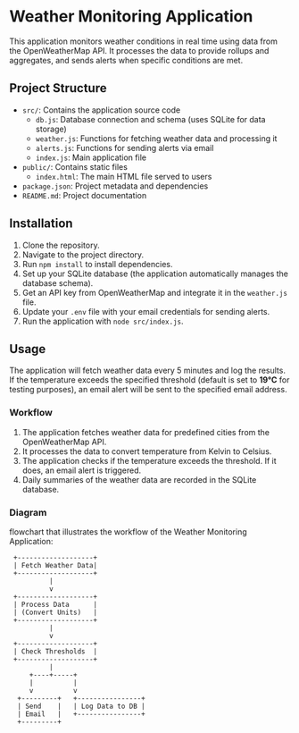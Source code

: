 # Weather Monitoring Application

This application monitors weather conditions in real time using data from the OpenWeatherMap API. It processes the data to provide rollups and aggregates, and sends alerts when specific conditions are met.

## Project Structure

- `src/`: Contains the application source code
  - `db.js`: Database connection and schema (uses SQLite for data storage)
  - `weather.js`: Functions for fetching weather data and processing it
  - `alerts.js`: Functions for sending alerts via email
  - `index.js`: Main application file
- `public/`: Contains static files
  - `index.html`: The main HTML file served to users
- `package.json`: Project metadata and dependencies
- `README.md`: Project documentation

## Installation

1. Clone the repository.
2. Navigate to the project directory.
3. Run `npm install` to install dependencies.
4. Set up your SQLite database (the application automatically manages the database schema).
5. Get an API key from OpenWeatherMap and integrate it in the `weather.js` file.
6. Update your `.env` file with your email credentials for sending alerts.
7. Run the application with `node src/index.js`.

## Usage

The application will fetch weather data every 5 minutes and log the results. If the temperature exceeds the specified threshold (default is set to **19°C** for testing purposes), an email alert will be sent to the specified email address.

### Workflow

1. The application fetches weather data for predefined cities from the OpenWeatherMap API.
2. It processes the data to convert temperature from Kelvin to Celsius.
3. The application checks if the temperature exceeds the threshold. If it does, an email alert is triggered.
4. Daily summaries of the weather data are recorded in the SQLite database.

### Diagram

 flowchart that illustrates the workflow of the Weather Monitoring Application:

```plaintext
 +-------------------+
 | Fetch Weather Data|
 +-------------------+
          |
          v
 +-------------------+
 | Process Data      |
 | (Convert Units)   |
 +-------------------+
          |
          v
 +-------------------+
 | Check Thresholds  |
 +-------------------+
          |
     +----+-----+
     |          |
     v          v
  +---------+   +----------------+
  | Send    |   | Log Data to DB |
  | Email   |   +----------------+
  +---------+

